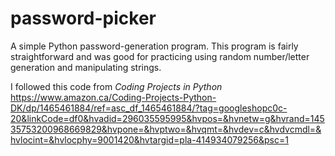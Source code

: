 # password-picker
A simple Python password-generation program.
This program is fairly straightforward and was good for practicing using random number/letter generation and manipulating strings.

I followed this code from *Coding Projects in Python*
https://www.amazon.ca/Coding-Projects-Python-DK/dp/1465461884/ref=asc_df_1465461884/?tag=googleshopc0c-20&linkCode=df0&hvadid=296035595995&hvpos=&hvnetw=g&hvrand=14535753200968669829&hvpone=&hvptwo=&hvqmt=&hvdev=c&hvdvcmdl=&hvlocint=&hvlocphy=9001420&hvtargid=pla-414934079256&psc=1
